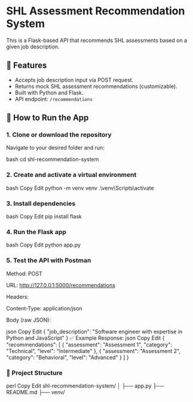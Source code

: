 # SHL Assessment Recommendation System

This is a Flask-based API that recommends SHL assessments based on a given job description.

## 📌 Features

- Accepts job description input via POST request.
- Returns mock SHL assessment recommendations (customizable).
- Built with Python and Flask.
- API endpoint: `/recommendations`

## 🚀 How to Run the App

### 1. Clone or download the repository

Navigate to your desired folder and run:

bash
cd shl-recommendation-system

### 2. Create and activate a virtual environment
bash
Copy
Edit
python -m venv venv
.\venv\Scripts\activate

### 3. Install dependencies
bash
Copy
Edit
pip install flask

### 4. Run the Flask app
bash
Copy
Edit
python app.py

### 5. Test the API with Postman
Method: POST

URL: http://127.0.0.1:5000/recommendations

Headers:

Content-Type: application/json

Body (raw JSON):

json
Copy
Edit
{
  "job_description": "Software engineer with expertise in Python and JavaScript"
}
✅ Example Response:
json
Copy
Edit
{
  "recommendations": [
    {
      "assessment": "Assessment 1",
      "category": "Technical",
      "level": "Intermediate"
    },
    {
      "assessment": "Assessment 2",
      "category": "Behavioral",
      "level": "Advanced"
    }
  ]
}

### 📁 Project Structure
perl
Copy
Edit
shl-recommendation-system/
│
├── app.py
├── README.md
├── venv/
